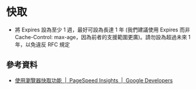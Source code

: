 # 快取

* 將 Expires 設為至少 1 週，最好可設為長達 1 年 (我們建議使用 Expires 而非 Cache-Control: max-age，因為前者的支援範圍更廣)。請勿設為超過未來 1 年，以免違反 RFC 規定

## 參考資料
* [使用瀏覽器快取功能  |  PageSpeed Insights  |  Google Developers](https://developers.google.com/speed/docs/insights/LeverageBrowserCaching)